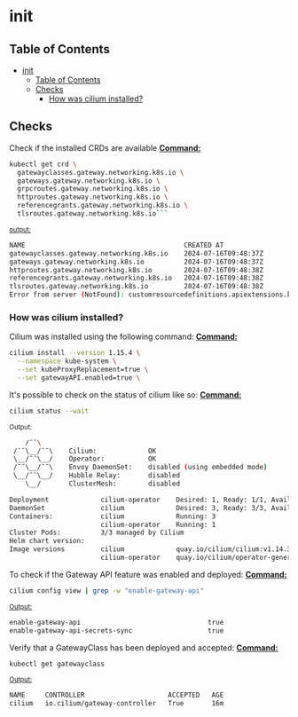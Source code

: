 # init
## Table of Contents
- [init](#init)
  - [Table of Contents](#table-of-contents)
  - [Checks](#checks)
    - [How was cilium installed?](#how-was-cilium-installed)

## Checks
Check if the installed CRDs are available
<u><b>Command:</b></u>
```bash
kubectl get crd \
  gatewayclasses.gateway.networking.k8s.io \
  gateways.gateway.networking.k8s.io \
  grpcroutes.gateway.networking.k8s.io \
  httproutes.gateway.networking.k8s.io \
  referencegrants.gateway.networking.k8s.io \
  tlsroutes.gateway.networking.k8s.io```
```

<u><small>output:</small></u>
```bash
NAME                                        CREATED AT
gatewayclasses.gateway.networking.k8s.io    2024-07-16T09:48:37Z
gateways.gateway.networking.k8s.io          2024-07-16T09:48:37Z
httproutes.gateway.networking.k8s.io        2024-07-16T09:48:38Z
referencegrants.gateway.networking.k8s.io   2024-07-16T09:48:38Z
tlsroutes.gateway.networking.k8s.io         2024-07-16T09:48:38Z
Error from server (NotFound): customresourcedefinitions.apiextensions.k8s.io "grpcroutes.gateway.networking.k8s.io" not found
```

### How was cilium installed?
Cilium was installed using the following command:
<u><b>Command:</b></u>
```bash
cilium install --version 1.15.4 \
  --namespace kube-system \
  --set kubeProxyReplacement=true \
  --set gatewayAPI.enabled=true \
```

It's possible to check on the status of cilium like so:
<u><b>Command:</b></u>
```bash
cilium status --wait
```

<u></u><small>Output:</small></u>
```bash
    /¯¯\
 /¯¯\__/¯¯\    Cilium:             OK
 \__/¯¯\__/    Operator:           OK
 /¯¯\__/¯¯\    Envoy DaemonSet:    disabled (using embedded mode)
 \__/¯¯\__/    Hubble Relay:       disabled
    \__/       ClusterMesh:        disabled

Deployment             cilium-operator    Desired: 1, Ready: 1/1, Available: 1/1
DaemonSet              cilium             Desired: 3, Ready: 3/3, Available: 3/3
Containers:            cilium             Running: 3
                       cilium-operator    Running: 1
Cluster Pods:          3/3 managed by Cilium
Helm chart version:    
Image versions         cilium             quay.io/cilium/cilium:v1.14.3@sha256:e5ca22526e01469f8d10c14e2339a82a13ad70d9a359b879024715540eef4ace: 3
                       cilium-operator    quay.io/cilium/operator-generic:v1.14.3@sha256:c9613277b72103ed36e9c0d16b9a17cafd507461d59340e432e3e9c23468b5e2: 1
```

To check if the Gateway API feature was enabled and deployed:
<u><b>Command:</b></u>
```bash
cilium config view | grep -w "enable-gateway-api"
```

<u><small>Output:</small></u>
```bash
enable-gateway-api                                true
enable-gateway-api-secrets-sync                   true
```

Verify that a GatewayClass has been deployed and accepted:
<u><b>Command:</b></u>
```bash
kubectl get gatewayclass
```

<u><small>Output:</small></u>
```bash
NAME     CONTROLLER                     ACCEPTED   AGE
cilium   io.cilium/gateway-controller   True       16m
```

